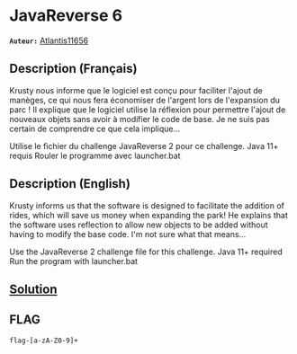 # JavaReverse 6
**`Auteur:`** [Atlantis11656](https://github.com/MassinissaDjellouli)

## Description (Français)
Krusty nous informe que le logiciel est conçu pour faciliter l'ajout de manèges, ce qui nous fera économiser de l'argent lors de l'expansion du parc ! Il explique que le logiciel utilise la réflexion pour permettre l'ajout de nouveaux objets sans avoir à modifier le code de base. Je ne suis pas certain de comprendre ce que cela implique...

Utilise le fichier du challenge JavaReverse 2 pour ce challenge.
Java 11+ requis
Rouler le programme avec launcher.bat
## Description (English)
Krusty informs us that the software is designed to facilitate the addition of rides, which will save us money when expanding the park! He explains that the software uses reflection to allow new objects to be added without having to modify the base code. I'm not sure what that means...

Use the JavaReverse 2 challenge file for this challenge.
Java 11+ required
Run the program with launcher.bat
## [Solution](./Solution/WRITEUP.MD)
## FLAG
`flag-[a-zA-Z0-9]+`
